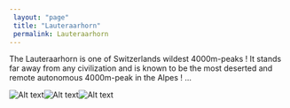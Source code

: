 ```yaml
---
 layout: "page"
 title: "Lauteraarhorn"
 permalink: Lauteraarhorn
---
```

The Lauteraarhorn is one of Switzerlands wildest 4000m-peaks ! It stands far away from any civilization and is known to be the most deserted and remote autonomous 4000m-peak in the Alpes ! ...


![Alt text](https://c8.alamy.com/comp/HGDC75/lauteraarhorn-mountain-in-switzerland-HGDC75.jpg "Lauteraarhorn")![Alt text](https://www.mountain-forecast.com/system/images/8002/large_illustration/Lauteraarhorn.jpg "Lauteraarhorn")![Alt text](https://c1.wallpaperflare.com/preview/293/320/49/lauteraarhorn-bachalpsee-wetterhorn-schreckhorn.jpg "Lauteraarhorn")